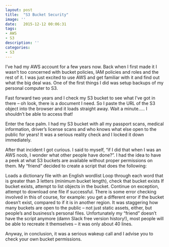 ```yaml
---
layout: post
title:  "S3 Bucket Security"
image: ''
date:   2015-12-12 00:06:31
tags:
- AWS
- S3
description: ''
categories:
- S3
---
```

I’ve had my AWS account for a few years now.  Back when I first made it I wasn’t too concerned with bucket policies, IAM policies and roles and the rest of it. I was just excited to use AWS and get familiar with it and find out what the big deal was.  One of the first things I did was setup backups of my personal computer to S3.

Fast forward two years and I check my S3 bucket to see what I’ve got in there – oh look, there is a document I need.  So I paste the URL of the S3 object into the browser and it loads straight away.  Wait a minute….. I shouldn’t be able to access that!

Enter the face palm.  I had my S3 bucket with all my passport scans, medical information, driver’s license scans and who knows what else open to the public for years!  It was a serious reality check and I locked it down immediately.

After that incident I got curious. I said to myself, “if I did that when I was an AWS noob, I wonder what other people have done?”.  I had the idea to have a peek at what S3 buckets are available without proper permissions on them.  My “friend” decided to create a script that does the following:

Loads a dictionary file with an English wordlist
Loop through each word that is greater than 3 letters (minimum bucket length), check that bucket exists
If bucket exists, attempt to list objects in the bucket.  Continue on exception, attempt to download one file if successful.
There is some error checking involved in this of course, for example: you get a different error if the bucket doesn’t exist, compared to if it is in another region.
It was staggering how many buckets are open to the public – not just static assets, either, but people’s and business’s personal files.  Unfortunately my “friend” doesn’t have the script anymore (damn Slack free version history!), most people will be able to recreate it themselves – it was only about 40 lines.

Anyway, in conclusion, it was a serious wakeup call and I advise you to check your own bucket permissions.
